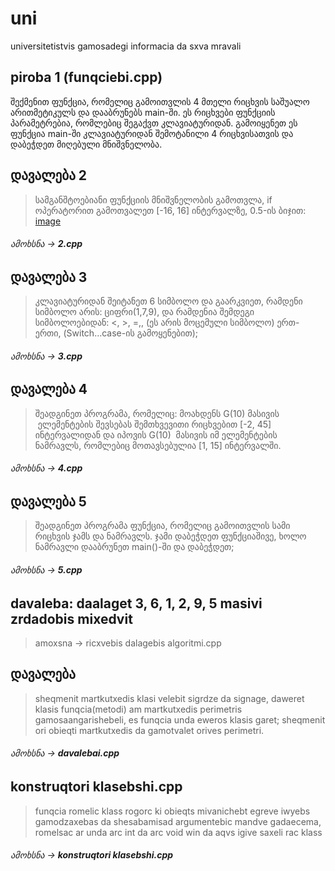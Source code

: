 # uni
universitetistvis gamosadegi informacia da sxva mravali

## piroba 1 (funqciebi.cpp)
შექმენით ფუნქცია, რომელიც გამოითვლის 4 მთელი რიცხვის საშუალო არითმეტიკულს და დააბრუნებს  main-ში. ეს რიცხვები ფუნქციის პარამეტრებია,  რომლებიც შეგაქვთ კლავიატურიდან.   გამოიყენეთ ეს ფუნქცია main-ში კლავიატურიდან შემოტანილი 4 რიცხვისათვის და დაბეჭდეთ მიღებული მნიშვნელობა.

## დავალება 2
> სამგანშტოებიანი ფუნქციის მნიშვნელობის გამოთვლა, if ოპერატორით გამოთვალეთ [-16, 16] ინტერვალზე, 0.5-ის ბიჯით:
[image](https://user-images.githubusercontent.com/102294103/212540822-f6cb7fb0-9400-4477-9a01-44e92b885d13.png)

###### ამოხსნა -> **2.cpp**

## დავალება 3
> კლავიატურიდან შეიტანეთ 6 სიმბოლო და გაარკვიეთ, რამდენი
სიმბოლო არის: ციფრი(1,7,9), და რამდენია შემდეგი
სიმბოლოებიდან: &lt;, &gt;, =,, (ეს არის მოცემული სიმბოლო) ერთ-
ერთი, (Switch…case-ის გამოყენებით);

###### ამოხსნა -> **3.cpp**

## დავალება 4
> შეადგინეთ პროგრამა, რომელიც: მოახდენს G(10) მასივის   ელემენტების შევსებას
შემთხვევითი რიცხვებით [-2, 45] ინტერვალიდან და იპოვის G(10)  მასივის იმ
ელემენტების ნამრავლს, რომლებიც მოთავსებულია [1, 15] ინტერვალში.

###### ამოხსნა -> **4.cpp**

## დავალება 5
> შეადგინეთ პროგრამა ფუნქცია, რომელიც გამოითვლის სამი
რიცხვის ჯამს და ნამრავლს. ჯამი დაბეჭდეთ ფუნქციაშივე,
ხოლო ნამრავლი დააბრუნეთ main()-ში და დაბეჭდეთ;

###### ამოხსნა -> **5.cpp**

## davaleba: daalaget 3, 6, 1, 2, 9, 5 masivi zrdadobis mixedvit
> amoxsna -> ricxvebis dalagebis algoritmi.cpp

## დავალება 
> sheqmenit martkutxedis klasi velebit sigrdze da signage, daweret klasis funqcia(metodi) am martkutxedis perimetris gamosaangarishebeli, es funqcia unda eweros klasis garet; sheqmenit ori obieqti martkutxedis da gamotvalet orives perimetri.

###### ამოხსნა -> **davalebai.cpp**

## konstruqtori klasebshi.cpp
> funqcia romelic klass rogorc ki obieqts mivanichebt egreve iwyebs gamodzaxebas da shesabamisad argumentebic mandve gadaecema, romelsac ar unda arc int da arc void win da aqvs igive saxeli rac klass
###### ამოხსნა -> **konstruqtori klasebshi.cpp**
